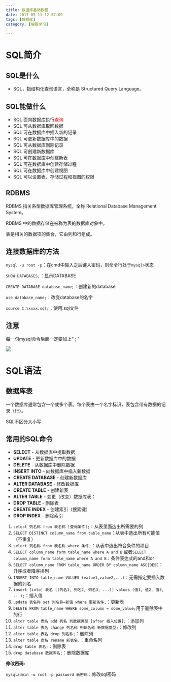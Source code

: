 ```yaml
---
title: 数据库基础教程
date: 2017-05-11 12:57:09
tags: [数据库]
category: [编程学习]

---
```

# SQL简介

<!--more-->

## SQL是什么

- SQL，指结构化查询语言，全称是 Structured Query Language。

## SQL能做什么

- SQL 面向数据库执行<font color='red'>查询</font> 
- SQL 可从数据库取回数据
- SQL 可在数据库中插入新的记录
- SQL 可更新数据库中的数据
- SQL 可从数据库删除记录
- SQL 可创建新数据库
- SQL 可在数据库中创建新表
- SQL 可在数据库中创建存储过程
- SQL 可在数据库中创建视图
- SQL 可以设置表、存储过程和视图的权限


## RDBMS

RDBMS 指关系型数据库管理系统，全称 Relational Database Management System。

RDBMS 中的数据存储在被称为表的数据库对象中。

表是相关的数据项的集合，它由列和行组成。

## 连接数据库的方法

`mysql -u root -p`：在cmd中输入之后键入密码，则命令行处于`mysql>`状态

`SHOW DATABASES;`：显示DATABASE

`CREATE DATABASE database_name;`：创建新的database

`use database_name;`：改变database的名字

`source C:\xxxx.sql;`：使用.sql文件

## 注意

每一句mysql命令后面一定要加上“ ; ”

![](https://github-blog-1255346696.cos.ap-beijing.myqcloud.com/pics/17-5-11/33750856-file_1494490161004_d61a.png)





# SQL语法

## 数据库表

一个数据库通常包含一个或多个表。每个表由一个名字标识，表包含带有数据的记录（行）。

SQL不区分大小写

## 常用的SQL命令

- **SELECT** - 从数据库中提取数据
- **UPDATE** - 更新数据库中的数据
- **DELETE** - 从数据库中删除数据
- **INSERT INTO** - 向数据库中插入新数据
- **CREATE DATABASE** - 创建新数据库
- **ALTER DATABASE** - 修改数据库
- **CREATE TABLE** - 创建新表
- **ALTER TABLE** - 变更（改变）数据库表：
- **DROP TABLE** - 删除表
- **CREATE INDEX** - 创建索引（搜索键）
- **DROP INDEX** - 删除索引




1. `select 列名称 from 表名称 [查询条件];`：从表里面选出所需要的列
2. `SELECT DISTINCT column_name from table_name`：从表中选出所有可能值（不重复）
3. `select 列名称 from 表名称 where 条件;`：从表中选出符合条件的项目
4. `SELECT column_name form table_name where A and B` 或者`SELECT column_name form table_name where A and B`：条件表达式的and和or
5. `SELECT column_name FROM table_name ORDER BY column_name ASC|DESC`：升序或者降序排列
6. `INSERT INTO table_name VALUES (value1,value2,...)`：无需指定要插入数据的列名
7. `insert [into] 表名 [(列名1, 列名2, 列名3, ...)] values (值1, 值2, 值3, ...);`：插入值
8. `update 表名称 set 列名称=新值 where 更新条件;`：更新表
9. `DELETE FROM table_name WHERE some_column = some_value;`用于删除表中的行
10. `alter table 表名 add 列名 列数据类型 [after 插入位置];`：添加列
11. `alter table 表名 change 列名称 列新名称 新数据类型;`：修改列
12. `alter table 表名 drop 列名称;`：删除列
13. `alter table 表名 rename 新表名;`：重命名列
14. `drop table 表名;`：删除表
15. `drop database 数据库名;`：删除数据库




**修改密码:**

`mysqladmin -u root -p password 新密码`：修改sql密码

